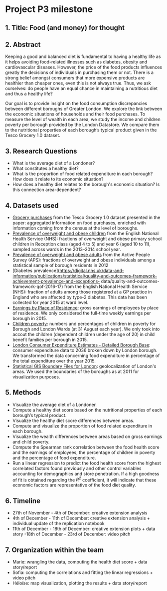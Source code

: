 # Project P3 milestone


## 1. Title: Food (and money) for thought


## 2. Abstract
Keeping a good and balanced diet is fundamental to having a healthy life as it helps avoiding food-related illnesses such as diabetes, obesity and cardiovascular diseases. However, the price of the food products influences greatly the decisions of individuals in purchasing them or not. There is a strong belief amongst consumers that more expensive products are healthier than cheaper ones, even this is not always true. Thus, we ask ourselves: do people have an equal chance in maintaining a nutritious diet and thus a healthy life?

Our goal is to provide insight on the food consumption discrepancies between different boroughs of Greater London. We explore the link between the economic situations of households and their food purchases. To measure the level of wealth in each area, we study the income and children poverty per borough provided by the London Datastore. We compare them to the nutritional properties of each borough’s typical product given in the Tesco Grocery 1.0 dataset. 


## 3. Research Questions
- What is the average diet of a Londoner?
- What constitutes a healthy diet?
- What is the proportion of food related expenditure in each borough? How does it relate to its economic situation?
- How does a healthy diet relates to the borough's economic situation? Is this connection area-dependent?


## 4. Datasets used
- [Grocery purchases](https://figshare.com/articles/dataset/Area-level_grocery_purchases/7796666?backTo=/collections/Tesco_Grocery_1_0/4769354) from the Tesco Grocery 1.0 dataset presented in the paper:  aggregated information on food purchases, enriched with information coming from the census at the level of boroughs.
- [Prevalence of overweight and obese children](https://data.london.gov.uk/dataset/prevalence-childhood-obesity-borough) from the English National Health Service (NHS): fractions of overweight and obese primary school children in Reception class (aged 4 to 5) and year 6 (aged 10 to 11), sampled across wards in the 2013–2014 school year.
- [Prevalence of overweight and obese adults](https://data.london.gov.uk/dataset/obesity-adults) from the Active People Survey (APS): fractions of overweight 
and obese individuals among a statistical sample of borough residents in 2012
- [Diabetes prevalence](https://digital.nhs.uk/data-and-information/publications/statistical/quality-and-outcomes-framework-achievement-prevalence-and-exceptions-
data/quality-and-outcomes-framework-qof-2016-17) from the English National Health Service (NHS): fraction of adults among those registered 
at a GP practice in England who are affected by type-2 diabetes. This data has been collected for year 2015 at ward level.
- [Earnings by Place of Residence](https://data.london.gov.uk/dataset/earnings-place-residence-borough): gross earnings of employees by place of residence. We only considered the full-time weekly earnings per borough in 2015.
- [Children poverty](https://data.london.gov.uk/dataset/children-poverty-borough): numbers and percentages of children in poverty for Borough and London Wards (at 31 August each year). We only took into accout the children (dependent children under the age of 20) in child benefit families per borough in 2015.
- [London Consumer Expenditure Estimates - Detailed Borough Base](https://data.london.gov.uk/dataset/london-consumer-expenditure-estimates-2011-2036): consumer expenditure data to 2036 broken down by London borough. We transformed the data concerning food expenditure in percentage of the total expenditure over the year 2015.
- [Statistical GIS Boundary Files for London](https://data.london.gov.uk/dataset/statistical-gis-boundary-files-london): geolocalization of London's areas. We used the boundaries of the boroughs as at 2011 for visualization purposes.


## 5. Methods
- Visualize the average diet of a Londoner.
- Compute a healthy diet score based on the nutritional properties of each borough’s typical product.
- Visualize the healthy diet score differences between areas.
- Compute and visualize the proportion of food related expenditure in each borough.
- Visualize the wealth differences between areas based on gross earnings and child poverty.
- Compute the Spearman rank correlation between the food health score and the earnings of employees, the percentage of children in poverty and the percentage of food expenditure. 
- Run a linear regression to predict the food health score from the highest correlated factors found previously and other control variables accounting for demographics and store penetration. If a high goodness of fit is obtained regarding the <i>R<sup>2</sup></i> coefficient, it will indicate that these economic factors are representative of the food diet quality. 


## 6. Timeline
- 27th of November - 4th of December: creative extension analysis
- 4th of December - 11th of December: creative extension analysis + individual update of the replication notebook 
- 11th of December - 18th of December: creative extension plots + data story
-18th of December - 23rd of December: video pitch


## 7. Organization within the team
- Marie: wrangling the data, computing the health diet score + data story/report
- Sofia: computing the correlations and fitting the linear regressions + video pitch
- Héloïse: map visualization, plotting the results + data story/report


